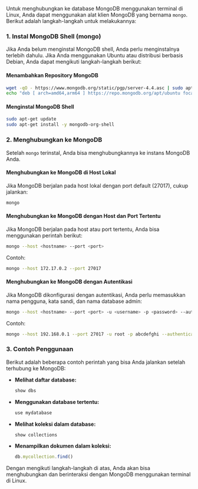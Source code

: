 Untuk menghubungkan ke database MongoDB menggunakan terminal di Linux, Anda dapat menggunakan alat klien MongoDB yang bernama `mongo`. Berikut adalah langkah-langkah untuk melakukannya:

### 1. Instal MongoDB Shell (mongo)

Jika Anda belum menginstal MongoDB shell, Anda perlu menginstalnya terlebih dahulu. Jika Anda menggunakan Ubuntu atau distribusi berbasis Debian, Anda dapat mengikuti langkah-langkah berikut:

#### Menambahkan Repository MongoDB

```bash
wget -qO - https://www.mongodb.org/static/pgp/server-4.4.asc | sudo apt-key add -
echo "deb [ arch=amd64,arm64 ] https://repo.mongodb.org/apt/ubuntu focal/mongodb-org/4.4 multiverse" | sudo tee /etc/apt/sources.list.d/mongodb-org-4.4.list
```

#### Menginstal MongoDB Shell

```bash
sudo apt-get update
sudo apt-get install -y mongodb-org-shell
```

### 2. Menghubungkan ke MongoDB

Setelah `mongo` terinstal, Anda bisa menghubungkannya ke instans MongoDB Anda.

#### Menghubungkan ke MongoDB di Host Lokal

Jika MongoDB berjalan pada host lokal dengan port default (27017), cukup jalankan:

```bash
mongo
```

#### Menghubungkan ke MongoDB dengan Host dan Port Tertentu

Jika MongoDB berjalan pada host atau port tertentu, Anda bisa menggunakan perintah berikut:

```bash
mongo --host <hostname> --port <port>
```

Contoh:

```bash
mongo --host 172.17.0.2 --port 27017
```

#### Menghubungkan ke MongoDB dengan Autentikasi

Jika MongoDB dikonfigurasi dengan autentikasi, Anda perlu memasukkan nama pengguna, kata sandi, dan nama database admin:

```bash
mongo --host <hostname> --port <port> -u <username> -p <password> --authenticationDatabase <authDatabase>
```

Contoh:

```bash
mongo --host 192.168.0.1 --port 27017 -u root -p abcdefghi --authenticationDatabase admin
```

### 3. Contoh Penggunaan

Berikut adalah beberapa contoh perintah yang bisa Anda jalankan setelah terhubung ke MongoDB:

- **Melihat daftar database:**

  ```javascript
  show dbs
  ```

- **Menggunakan database tertentu:**

  ```javascript
  use mydatabase
  ```

- **Melihat koleksi dalam database:**

  ```javascript
  show collections
  ```

- **Menampilkan dokumen dalam koleksi:**

  ```javascript
  db.mycollection.find()
  ```

Dengan mengikuti langkah-langkah di atas, Anda akan bisa menghubungkan dan berinteraksi dengan MongoDB menggunakan terminal di Linux.